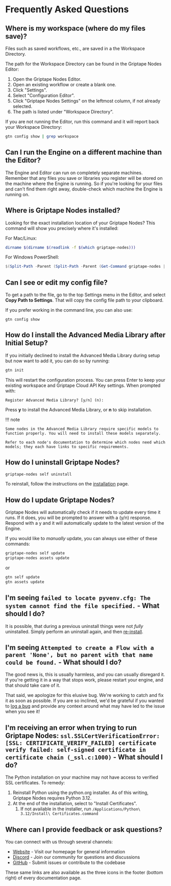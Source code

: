 # Frequently Asked Questions

## Where is my workspace (where do my files save)?

Files such as saved workflows, etc., are saved in a the Workspace Directory.

The path for the Workspace Directory can be found in the Griptape Nodes Editor:

1. Open the Griptape Nodes Editor.
1. Open an existing workflow or create a blank one.
1. Click "Settings".
1. Select "Configuration Editor".
1. Click "Griptape Nodes Settings" on the leftmost column, if not already selected.
1. The path is listed under "Workspace Directory".

If you are not running the Editor, run this command and it will report back your Workspace Directory:

```bash
gtn config show | grep workspace
```

## Can I run the Engine on a different machine than the Editor?

The Engine and Editor can run on completely separate machines. Remember that any files you save or libraries you register will be stored on the machine where the Engine is running. So if you're looking for your files and can't find them right away, double-check which machine the Engine is running on.

## Where is Griptape Nodes installed?

Looking for the exact installation location of your Griptape Nodes? This command will show you precisely where it's installed:

For Mac/Linux:

```bash
dirname $(dirname $(readlink -f $(which griptape-nodes)))
```

For Windows PowerShell:

```powershell
$(Split-Path -Parent (Split-Path -Parent (Get-Command griptape-nodes | Select-Object -ExpandProperty Source)))
```

## Can I see or edit my config file?

To get a path to the file, go to the top Settings menu in the Editor, and select **Copy Path to Settings**. That will copy the config file path to your clipboard.

If you prefer working in the command line, you can also use:

```
gtn config show
```

## How do I install the Advanced Media Library after Initial Setup?

If you initially declined to install the Advanced Media Library during setup but now want to add it, you can do so by running:

```bash
gtn init
```

This will restart the configuration process. You can press Enter to keep your existing workspace and Griptape Cloud API Key settings. When prompted with:

```
Register Advanced Media Library? [y/n] (n):
```

Press **y** to install the Advanced Media Library, or **n** to skip installation.

!!! note

    Some nodes in the Advanced Media Library require specific models to function properly. You will need to install these models separately.

    Refer to each node's documentation to determine which nodes need which models; they each have links to specific requirements.

## How do I uninstall Griptape Nodes?

```bash
griptape-nodes self uninstall
```

To reinstall, follow the instructions on the [installation](installation.md) page.

## How do I update Griptape Nodes?

Griptape Nodes will automatically check if it needs to update every time it runs. If it does, you will be prompted to answer with a (y/n) response. Respond with a y and it will automatically update to the latest version of the Engine.

If you would like to _manually_ update, you can always use either of these commands:

```bash
griptape-nodes self update
griptape-nodes assets update
```

or

```bash
gtn self update
gtn assets update
```

## I'm seeing `failed to locate pyvenv.cfg: The system cannot find the file specified.` - What should I do?

It is possible, that during a previous uninstall things were not _fully_ uninstalled. Simply perform an uninstall again, and then [re-install](installation.md).

## I'm seeing `Attempted to create a Flow with a parent 'None', but no parent with that name could be found.` - What should I do?

The good news is, this is usually harmless, and you can usually disregard it. If you're getting it in a way that stops work, please restart your engine, and that should take care of it.

That said, we apologize for this elusive bug. We're working to catch and fix it as soon as possible. If you are so inclined, we'd be grateful if you wanted to [log a bug](https://github.com/griptape-ai/griptape-nodes/issues/new?template=bug_report.yml&title=Attempted%20to%20create%20flow%20with%20a%20parent%20%27None%27) and provide any context around what may have led to the issue when you see it!

## I'm receiving an error when trying to run Griptape Nodes: `ssl.SSLCertVerificationError: [SSL: CERTIFICATE_VERIFY_FAILED] certificate verify failed: self-signed certificate in certificate chain (_ssl.c:1000)` - What should I do?

The Python installation on your machine may not have access to verified SSL certificates. To remedy:

1. Reinstall Python using the python.org installer. As of this writing, Griptape Nodes requires Python 3.12.
1. At the end of the installation, select to "Install Certificates".
    1. If not available in the installer, run `/Applications/Python\ 3.12/Install\ Certificates.command`

## Where can I provide feedback or ask questions?

You can connect with us through several channels:

- [Website](https://www.griptape.ai) - Visit our homepage for general information
- [Discord](https://discord.gg/gnWRz88eym) - Join our community for questions and discussions
- [GitHub](https://github.com/griptape-ai/griptape-nodes) - Submit issues or contribute to the codebase

These same links are also available as the three icons in the footer (bottom right) of every documentation page.
